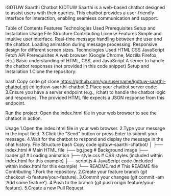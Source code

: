 IGDTUW Saarthi Chatbot
IGDTUW Saarthi is a web-based chatbot designed to assist users with their queries. This chatbot provides a user-friendly interface for interaction, enabling seamless communication and support.

Table of Contents
Features
Technologies Used
Prerequisites
Setup and Installation
Usage
File Structure
Contributing
License
Features
Simple and intuitive user interface.
Real-time message handling between the user and the chatbot.
Loading animation during message processing.
Responsive design for different screen sizes.
Technologies Used
HTML
CSS
JavaScript
Fetch API
Prerequisites
A web browser (Google Chrome, Mozilla Firefox, etc.)
Basic understanding of HTML, CSS, and JavaScript
A server to handle the chatbot responses (not provided in this code snippet)
Setup and Installation
1.Clone the repository:

bash
Copy code
git clone https://github.com/yourusername/igdtuw-saarthi-chatbot.git
cd igdtuw-saarthi-chatbot
2.Place your chatbot server code:
3.Ensure you have a server endpoint (e.g., /chat) to handle the chatbot logic and responses. The provided HTML file expects a JSON response from this endpoint.

Run the project:
Open the index.html file in your web browser to see the chatbot in action.

Usage
1.Open the index.html file in your web browser.
2.Type your message in the input field.
3.Click the "Send" button or press Enter to submit your message.
4.Wait for the chatbot to respond and display the message in the chat history.
File Structure
bash
Copy code
igdtuw-saarthi-chatbot/
│
├── index.html            # Main HTML file
├── bg.jpeg               # Background image
├── loader.gif            # Loading animation
├── style.css             # CSS styles (included within index.html for this example)
├── script.js             # JavaScript code (included within index.html for this example)
└── README.md             # This README file
Contributing
1.Fork the repository.
2.Create your feature branch (git checkout -b feature/your-feature).
3.Commit your changes (git commit -am 'Add some feature').
4.Push to the branch (git push origin feature/your-feature).
5.Create a new Pull Request.
